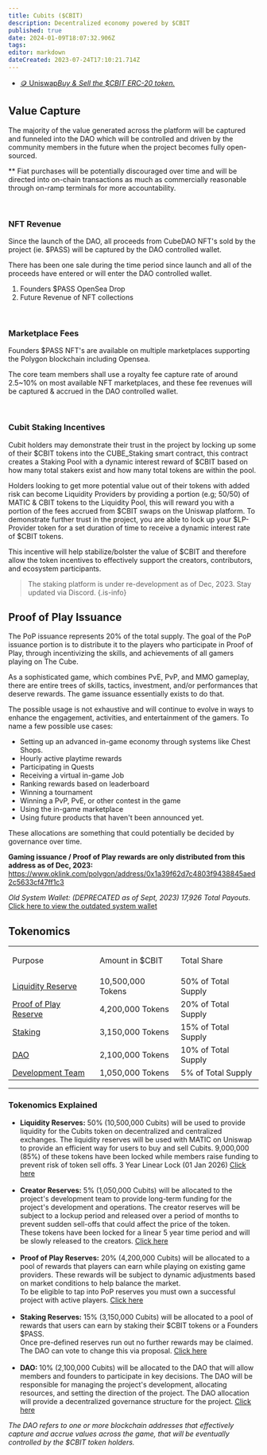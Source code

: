 ```yaml
---
title: Cubits ($CBIT)
description: Decentralized economy powered by $CBIT 
published: true
date: 2024-01-09T18:07:32.906Z
tags: 
editor: markdown
dateCreated: 2023-07-24T17:10:21.714Z
---
```


</ol>
                        <ul class="links-list">
                            <li>
                                <a href="https://app.uniswap.org/#/tokens/polygon/0x4c989b872e96c37bc6fcb2f0fe5fdcabecc405a2" class="blue-text">
                                    🪙 Uniswap<em>Buy & Sell the $CBIT ERC-20 token.</em>
                                </a>
                            </li>
                        </ul>

## Value Capture
The majority of the value generated across the platform will be captured and funneled into the DAO which will be controlled and driven by the community members in the future when the project becomes fully open-sourced.

** Fiat purchases will be potentially discouraged over time and will be directed into on-chain transactions as much as commercially reasonable through on-ramp terminals for more accountability.


<br>

### NFT Revenue

Since the launch of the DAO, all proceeds from CubeDAO NFT's sold by the project (ie. $PASS) will be captured by the DAO controlled wallet.

There has been one sale during the time period since launch and all of the proceeds have entered or will enter the DAO controlled wallet.
1. Founders $PASS OpenSea Drop
2. Future Revenue of NFT collections

<br>

### Marketplace Fees

Founders $PASS NFT's are available on multiple marketplaces supporting the Polygon blockchain including Opensea.

The core team members shall use a royalty fee capture rate of around 2.5~10% on most available NFT marketplaces, and these fee revenues will be captured & accrued in the DAO controlled wallet.

<br>

### Cubit Staking Incentives

Cubit holders may demonstrate their trust in the project by locking up some of their $CBIT tokens into the CUBE_Staking smart contract, this contract creates a Staking Pool with a dynamic interest reward of $CBIT based on how many total stakers exist and how many total tokens are within the pool.

Holders looking to get more potential value out of their tokens with added risk can become Liquidity Providers by providing a portion (e.g; 50/50) of MATIC & CBIT tokens to the Liquidity Pool, this will reward you with a portion of the fees accrued from $CBIT swaps on the Uniswap platform. To demonstrate further trust in the project, you are able to lock up your $LP-Provider token for a set duration of time to receive a dynamic interest rate of $CBIT tokens.

This incentive will help stabilize/bolster the value of $CBIT and therefore allow the token incentives to effectively support the creators, contributors, and ecosystem participants.

> The staking platform is under re-development as of Dec, 2023. Stay updated via Discord.
{.is-info}




## Proof of Play Issuance

The PoP issuance represents 20% of the total supply. The goal of the PoP issuance portion is to distribute it to the players who participate in Proof of Play, through incentivizing the skills, and achievements of all gamers playing on The Cube.

As a sophisticated game, which combines PvE, PvP, and MMO gameplay, there are entire trees of skills, tactics, investment, and/or performances that deserve rewards. The game issuance essentially exists to do that. 

The possible usage is not exhaustive and will continue to evolve in ways to enhance the engagement, activities, and entertainment of the gamers. To name a few possible use cases: 
- Setting up an advanced in-game economy through systems like Chest Shops.
- Hourly active playtime rewards
- Participating in Quests
- Receiving a virtual in-game Job
- Ranking rewards based on leaderboard
- Winning a tournament
- Winning a PvP, PvE, or other contest in the game 
- Using the in-game marketplace
- Using future products that haven't been announced yet.


These allocations are something that could potentially be decided by governance over time.

**Gaming issuance / Proof of Play rewards are only distributed from this address as of Dec, 2023:**
https://www.oklink.com/polygon/address/0x1a39f62d7c4803f9438845aed2c5633cf47ff1c3 

*Old System Wallet: (DEPRECATED as of Sept, 2023) 17,926 Total Payouts.*
<a href="https://polygonscan.com/token/0x4c989b872e96c37bc6fcb2f0fe5fdcabecc405a2?a=0x12a83a68a57c2d05b6543a2a6a67922b8b77db82">Click here to view the outdated system wallet</a>




## Tokenomics
 
 
   <table>
    <tbody>
      <tr>
        <td>
          <p>Purpose</p>
        </td>
        <td>
          <p>Amount in $CBIT</p>
        </td>
        <td>
          <p>Total Share</p>
        </td>
      </tr>
      <tr>
        <td><a href="https://polygonscan.com/token/0x4c989b872e96c37bc6fcb2f0fe5fdcabecc405a2?a=0x12a83a68a57c2d05b6543a2a6a67922b8b77db82">Liquidity Reserve</a></td>
        <td>10,500,000 Tokens</td> <td>50% of Total Supply</td>
      </tr>
      <tr>
        <td><a href="https://polygonscan.com/token/0x4c989b872e96c37bc6fcb2f0fe5fdcabecc405a2?a=0xb35a3fa16473ff5020590ff32dcb4cebd1a928a1">Proof of Play Reserve</a></td>
        <td>4,200,000 Tokens</td> <td> 20% of Total Supply</td>
      </tr>
      <tr>
        <td><a href="https://polygonscan.com/token/0x4c989b872e96c37bc6fcb2f0fe5fdcabecc405a2?a=0xe9a51d1a90341f4d68b801125b67d24c908733f2">Staking</a></td>
        <td>3,150,000 Tokens</td> <td> 15% of Total Supply</td>
      </tr>
      <tr>
        <td><a href="https://polygonscan.com/address/0xb35a3fa16473ff5020590ff32dcb4cebd1a928a1">DAO</a></td>
        <td>2,100,000 Tokens</td> <td> 10% of Total Supply</td>
      </tr>
      <tr>
        <td><a href="https://polygonscan.com/token/0x4c989b872e96c37bc6fcb2f0fe5fdcabecc405a2?a=0x77270e1772307d66410d1c20ecbf121cbb57afd2">Development Team</a></td>
        <td>1,050,000 Tokens</td> <td> 5% of Total Supply</td>
      </tr>
    </tbody>
  </table>
 
---

### Tokenomics Explained
 
<ul>
  <li><strong>Liquidity Reserves:</strong> 50% (10,500,000 Cubits) will be used to provide liquidity for the Cubits token on decentralized and centralized exchanges. The liquidity reserves will be used with MATIC on Uniswap to provide an efficient way for users to buy and sell Cubits.
    9,000,000 (85%) of these tokens have been locked while members raise funding to prevent risk of token sell offs. 3 Year Linear Lock (01 Jan 2026) <a href="https://polygonscan.com/token/0x4c989b872e96c37bc6fcb2f0fe5fdcabecc405a2?a=0x12a83a68a57c2d05b6543a2a6a67922b8b77db82"> Click here</a>&nbsp;</li>
  <br>
  <li><strong>Creator Reserves:</strong> 5% (1,050,000 Cubits) will be allocated to the project's development team to provide long-term funding for the project's development and operations. The creator reserves will be subject to a lockup period and released over a period of months to prevent sudden sell-offs that could affect the price of the token. 
<br>
These tokens have been locked for a linear 5 year time period and will be slowly released to the creators. <a href="https://polygonscan.com/token/0x4c989b872e96c37bc6fcb2f0fe5fdcabecc405a2?a=0x77270e1772307d66410d1c20ecbf121cbb57afd2"> Click here</a>&nbsp;</li>
  <br>
  <li><strong>Proof of Play Reserves:</strong> 20% (4,200,000 Cubits) will be allocated to a pool of rewards that players can earn while playing on existing game providers. These rewards will be subject to dynamic adjustments based on market conditions to help balance the market. 
<br>To be eligible to tap into PoP reserves you must own a successful project with active players. <a href="https://polygonscan.com/token/0x4c989b872e96c37bc6fcb2f0fe5fdcabecc405a2?a=0xb35a3fa16473ff5020590ff32dcb4cebd1a928a1"> Click here</a>&nbsp;</li>
  <br>
  <li><strong>Staking Reserves:</strong> 15% (3,150,000 Cubits) will be allocated to a pool of rewards that users can earn by staking their $CBIT tokens or a Founders $PASS.&nbsp;
<br>Once pre-defined reserves run out no further rewards may be claimed. The DAO can vote to change this via proposal. <a href="https://polygonscan.com/token/0x4c989b872e96c37bc6fcb2f0fe5fdcabecc405a2?a=0xe9a51d1a90341f4d68b801125b67d24c908733f2"> Click here</a>&nbsp;</li>
  <br>
  <li><strong>DAO: </strong>10% (2,100,000 Cubits) will be allocated to the DAO that will allow members and founders to participate in key decisions. The DAO will be responsible for managing the project's development, allocating resources, and setting the direction of the project. 
The DAO allocation will provide a decentralized governance structure for the project. <a href="https://polygonscan.com/token/0x4c989b872e96c37bc6fcb2f0fe5fdcabecc405a2?a=0xD6B640DADb33182D7d6AE733022B420A4eaDe0F9"> Click here</a></li>
</ul>



*The DAO refers to one or more blockchain addresses that effectively capture and accrue values across the game, that will be eventually controlled by the $CBIT token holders.*